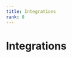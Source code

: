 ```yaml
---
title: Integrations
rank: 8
---
```


# Integrations

<PageList :data="data" :prefix="['guide', 'integrations']" />

<script setup>
import PageList from "@theme/components/PageList.vue";
import { data } from "./index.data.ts";
</script>
